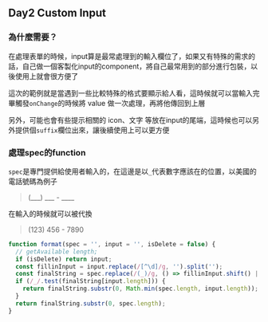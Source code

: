 ## Day2 Custom Input

### 為什麼需要？

在處理表單的時候，input算是最常處理到的輸入欄位了，如果又有特殊的需求的話，自己做一個客製化input的component，將自己最常用到的部分進行包裝，以後使用上就會很方便了

這次的範例就是當遇到一些比較特殊的格式要顯示給人看，這時候就可以當輸入完畢觸發`onChange`的時候將 value 做一次處理，再將他傳回到上層

另外，可能也會有些提示相關的 icon、文字 等放在input的尾端，這時候也可以另外提供個`suffix`欄位出來，讓後續使用上可以更方便

### 處理spec的function

`spec`是專門提供給使用者輸入的，在這邊是以`_`代表數字應該在的位置，以美國的電話號碼為例子

> (___) ___ - ____

在輸入的時候就可以被代換

> (123) 456 - 7890

```js
function format(spec = '', input = '', isDelete = false) {
  // getAvailable length;
  if (isDelete) return input;
  const fillinInput = input.replace(/[^\d]/g, '').split('');
  const finalString = spec.replace(/(_)/g, () => fillinInput.shift() || '');
  if (/_/.test(finalString[input.length])) {
    return finalString.substr(0, Math.min(spec.length, input.length));
  }
  return finalString.substr(0, spec.length);
}
```
